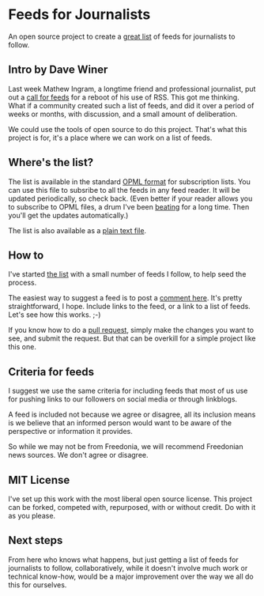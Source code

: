 # Feeds for Journalists

An open source project to create a <a href="https://github.com/scripting/feedsForJournalists/blob/master/list.txt">great list</a> of feeds for journalists to follow.

## Intro by Dave Winer

Last week Mathew Ingram, a longtime friend and professional journalist, put out a <a href="https://twitter.com/mathewi/status/952214692918734848">call for feeds</a> for a reboot of his use of RSS. This got me thinking. What if a community created such a list of feeds, and did it over a period of weeks or months, with discussion, and a small amount of deliberation. 

We could use the tools of open source to do this project. That's what this project is for, it's a place where we can work on a list of feeds. 

## Where's the list?

The list is available in the standard <a href="https://github.com/scripting/feedsForJournalists/blob/master/list.opml">OPML format</a> for subscription lists. You can use this file to subsribe to all the feeds in any feed reader. It will be updated periodically, so check back. (Even better if your reader allows you to subscribe to OPML files, a drum I've been <a href="http://scripting.com/2013/08/15/feedReaderDevs">beating</a> for a long time. Then you'll get the updates automatically.)

The list is also available as a <a href="https://github.com/scripting/feedsForJournalists/blob/master/list.txt">plain text file</a>. 

## How to

I've started <a href="https://github.com/scripting/feedsForJournalists/blob/master/list.txt">the list</a> with a small number of feeds I follow, to help seed the process. 

The easiest way to suggest a feed is to post a <a href="https://github.com/scripting/feedsForJournalists/issues/3">comment here</a>. It's pretty straightforward, I hope. Include links to the feed, or a link to a list of feeds. Let's see how this works. ;-)

If you know how to do a <a href="https://yangsu.github.io/pull-request-tutorial/">pull request</a>, simply make the changes you want to see, and submit the request. But that can be overkill for a simple project like this one. 

## Criteria for feeds

I suggest we use the same criteria for including feeds that most of us use for pushing links to our followers on social media or through  linkblogs. 

A feed is included not because we agree or disagree, all its inclusion means is we believe that an informed person would want to be aware of the perspective or information it provides. 

So while we may not be from Freedonia, we will recommend Freedonian news sources. We don't agree or disagree. 

## MIT License

I've set up this work with the most liberal open source license. This project can be forked, competed with, repurposed, with or without credit. Do with it as you please.

## Next steps

From here who knows what happens, but just getting a list of feeds for journalists to follow, collaboratively, while it doesn't involve much work or technical know-how, would be a major improvement over the way we all do this for ourselves. 


